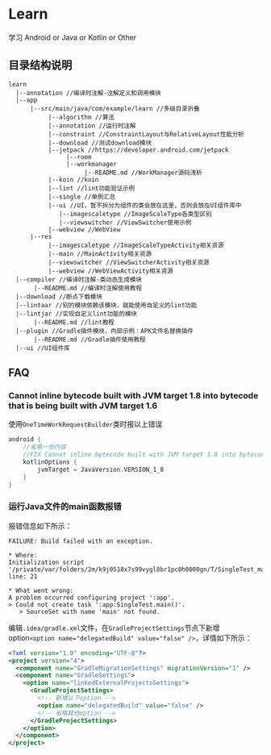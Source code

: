 # Learn

学习 Android or Java or Kotlin or Other

## 目录结构说明

```
learn
  |--annotation //编译时注解-注解定义和调用模块
  |--app
      |--src/main/java/com/example/learn //多级目录折叠
           |--algorithm //算法
           |--annotation //运行时注解
           |--constraint //ConstraintLayout与RelativeLayout性能分析
           |--download //测试download模块
           |--jetpack //https://developer.android.com/jetpack
                |--room
                |--workmanager
                     |--README.md //WorkManager源码浅析
           |--koin //koin
           |--lint //lint功能验证示例
           |--single //单例汇总
           |--ui //UI，暂不拆分为组件的类会放在这里，否则会放在UI组件库中
              |--imagescaletype //ImageScaleType各类型区别
              |--viewswitcher //ViewSwitcher使用示例
           |--webview //WebView
      |--res
           |--imagescaletype //ImageScaleTypeActivity相关资源
           |--main //MainActivity相关资源
           |--viewswitcher //ViewSwitcherActivity相关资源
           |--webview //WebViewActivity相关资源
  |--compiler //编译时注解-类动态生成模块
       |--README.md //编译时注解使用教程
  |--download //断点下载模块
  |--lintaar //别的模块依赖该模块，就能使用自定义的lint功能
  |--lintjar //实现自定义lint功能的模块
       |--README.md //lint教程
  |--plugin //Gradle插件模块，内部示例：APK文件名替换插件
       |--README.md //Gradle插件使用教程
  |--ui //UI组件库
```

## FAQ

### Cannot inline bytecode built with JVM target 1.8 into bytecode that is being built with JVM target 1.6

使用`OneTimeWorkRequestBuilder`类时报以上错误

```groovy
android {
    //省略一些内容
    //FIX Cannot inline bytecode built with JVM target 1.8 into bytecode that is being built with JVM target 1.6
    kotlinOptions {
        jvmTarget = JavaVersion.VERSION_1_8
    }
}
```

### 运行Java文件的main函数报错

报错信息如下所示：

```
FAILURE: Build failed with an exception.

* Where:
Initialization script '/private/var/folders/2m/k9j0518x7s99vygl8br1pc0h0000gn/T/SingleTest_main__.gradle' line: 21

* What went wrong:
A problem occurred configuring project ':app'.
> Could not create task ':app:SingleTest.main()'.
   > SourceSet with name 'main' not found.
```

编辑`.idea/gradle.xml`文件，在`GradleProjectSettings`节点下新增option`<option name="delegatedBuild" value="false" />`，详情如下所示：

```xml
<?xml version="1.0" encoding="UTF-8"?>
<project version="4">
  <component name="GradleMigrationSettings" migrationVersion="1" />
  <component name="GradleSettings">
    <option name="linkedExternalProjectsSettings">
      <GradleProjectSettings>
        <!-- 新增以下option -->
        <option name="delegatedBuild" value="false" />
        <!-- 省略其他option -->
      </GradleProjectSettings>
    </option>
  </component>
</project>
```